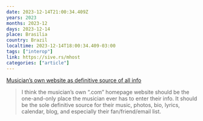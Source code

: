 ```yaml
---
date: 2023-12-14T21:00:34.409Z
years: 2023
months: 2023-12
days: 2023-12-14
place: Brasilia
country: Brazil
localtime: 2023-12-14T18:00:34.409-03:00
tags: ["interop"]
link: https://sive.rs/mhost
categories: ["article"]
---
```

[Musician’s own website as definitive source of all info](https://sive.rs/mhost)

> I think the musician’s own “.com” homepage website should be the one-and-only place the musician ever has to enter their info. It should be the sole definitive source for their music, photos, bio, lyrics, calendar, blog, and especially their fan/friend/email list.

